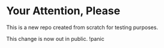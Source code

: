# Your Attention, Please
This is a new repo created from scratch for testing purposes.

This change is now out in public. !panic